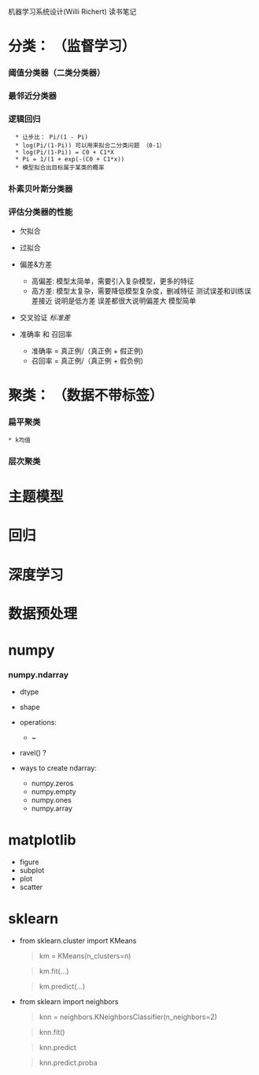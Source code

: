 机器学习系统设计(Willi Richert) 读书笔记


# 分类： （监督学习）
  ### 阈值分类器（二类分类器）
  ### 最邻近分类器
  ### 逻辑回归
      * 让步比： Pi/(1 - Pi)
      * log(Pi/(1-Pi)) 可以用来拟合二分类问题 （0-1）
      * log(Pi/(1-Pi)) = C0 + C1*X
      * Pi = 1/(1 + exp(-(C0 + C1*x))
      * 模型拟合出目标属于某类的概率
      
  ### 朴素贝叶斯分类器

  ### 评估分类器的性能
  * 欠拟合 
  * 过拟合
  * 偏差&方差
    * 高偏差:    模型太简单，需要引入复杂模型，更多的特征
    * 高方差:    模型太复杂，需要降低模型复杂度，删减特征
    测试误差和训练误差接近 说明是低方差 误差都很大说明偏差大 模型简单

  * 交叉验证
    *标准差*
  * 准确率 和 召回率
    * 准确率 = 真正例/（真正例 + 假正例)
    * 召回率 = 真正例/（真正例 + 假负例)
    

# 聚类： （数据不带标签）
### 扁平聚类
    * k均值
       
### 层次聚类

# 主题模型


# 回归

# 深度学习
# 数据预处理 


# numpy
### numpy.ndarray
  - dtype
  - shape
  - operations:
    * ~
  - ravel() ?
    
  - ways to create ndarray:
    * numpy.zeros
    * numpy.empty
    * numpy.ones
    * numpy.array

# matplotlib
  * figure
  * subplot
  * plot
  * scatter
  
# sklearn
  * from sklearn.cluster import KMeans
    > km = KMeans(n_clusters=n)
  
    > km.fit(...)
    
    > km.predict(...)
    
  * from sklearn import neighbors
    > knn = neighbors.KNeighborsClassifier(n_neighbors=2)
    
    > knn.fit()
    
    > knn.predict
    
    > knn.predict.proba
